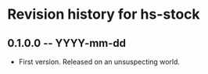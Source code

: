 # Revision history for hs-stock

## 0.1.0.0 -- YYYY-mm-dd

* First version. Released on an unsuspecting world.
